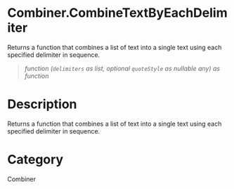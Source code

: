 # Combiner.CombineTextByEachDelimiter
Returns a function that combines a list of text into a single text using each specified delimiter in sequence.
> _function (<code>delimiters</code> as list, optional <code>quoteStyle</code> as nullable any) as function_

# Description 
Returns a function that combines a list of text into a single text using each specified delimiter in sequence.
# Category 
Combiner
